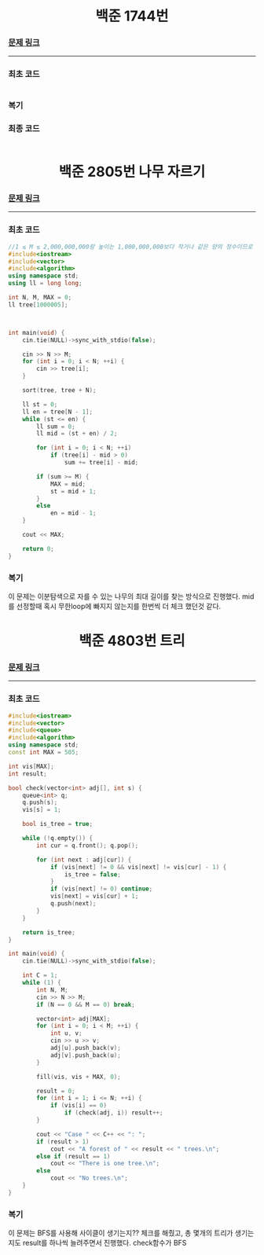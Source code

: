 <h1 align = "center">백준 1744번 </h1>

### [문제 링크](https://www.acmicpc.net/problem/1744 "")
---

### 최초 코드

```cpp

```

### 복기

### 최종 코드
```cpp

```

<h1 align = "center">백준 2805번 나무 자르기</h1>

### [문제 링크](https://www.acmicpc.net/problem/2805 "나무 자르기")
---

### 최초 코드

```cpp
//1 ≤ M ≤ 2,000,000,000랑 높이는 1,000,000,000보다 작거나 같은 양의 정수이므로 long long 필요
#include<iostream>
#include<vector>
#include<algorithm>
using namespace std;
using ll = long long;

int N, M, MAX = 0;
ll tree[1000005];



int main(void) {
	cin.tie(NULL)->sync_with_stdio(false);

	cin >> N >> M;
	for (int i = 0; i < N; ++i) {
		cin >> tree[i];
	}

	sort(tree, tree + N);

	ll st = 0;
	ll en = tree[N - 1];
	while (st <= en) {
		ll sum = 0;
		ll mid = (st + en) / 2;

		for (int i = 0; i < N; ++i)
			if (tree[i] - mid > 0)
				sum += tree[i] - mid;

		if (sum >= M) {
			MAX = mid;
			st = mid + 1;
		}
		else
			en = mid - 1;
	}

	cout << MAX;

	return 0;
}
```

### 복기
이 문제는 이분탐색으로 자를 수 있는 나무의 최대 길이를 찾는 방식으로 진행했다. mid를 선정할때 혹시 무한loop에 빠지지 않는지를 한번씩 더 체크 했던것 같다.

<h1 align = "center">백준 4803번 트리</h1>

### [문제 링크](https://www.acmicpc.net/problem/4803 "트리")
---

### 최초 코드

```cpp
#include<iostream>
#include<vector>
#include<queue>
#include<algorithm>
using namespace std;
const int MAX = 505;

int vis[MAX];
int result;

bool check(vector<int> adj[], int s) {
    queue<int> q;
    q.push(s);
    vis[s] = 1;

    bool is_tree = true;

    while (!q.empty()) {
        int cur = q.front(); q.pop();

        for (int next : adj[cur]) { 
            if (vis[next] != 0 && vis[next] != vis[cur] - 1) {
                is_tree = false;
            }
            if (vis[next] != 0) continue;
            vis[next] = vis[cur] + 1;
            q.push(next);
        }
    }

    return is_tree;
}

int main(void) {
    cin.tie(NULL)->sync_with_stdio(false);

    int C = 1;
    while (1) {
        int N, M;
        cin >> N >> M;
        if (N == 0 && M == 0) break;

        vector<int> adj[MAX];
        for (int i = 0; i < M; ++i) {
            int u, v;
            cin >> u >> v;
            adj[u].push_back(v);
            adj[v].push_back(u);
        }

        fill(vis, vis + MAX, 0);

        result = 0;
        for (int i = 1; i <= N; ++i) {
            if (vis[i] == 0)
                if (check(adj, i)) result++;
        }

        cout << "Case " << C++ << ": "; 
        if (result > 1)
            cout << "A forest of " << result << " trees.\n";
        else if (result == 1)
            cout << "There is one tree.\n";
        else
            cout << "No trees.\n";
    }
}

```

### 복기
이 문제는 BFS를 사용해 사이클이 생기는지?? 체크를 해줬고, 총 몇개의 트리가 생기는지도 result를 하나씩 늘려주면서 진행했다.
check함수가 BFS